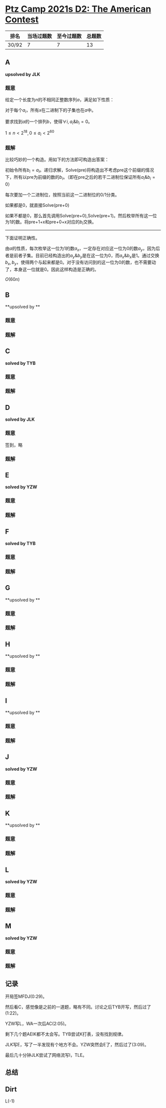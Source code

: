 # [Ptz Camp 2021s D2: The American Contest](https://official.contest.yandex.com/ptz-summer-2021/contest/28721/enter)

| 排名  | 当场过题数 | 至今过题数 | 总题数 |
| ----- | ---------- | ---------- | ------ |
| 30/92 | 7          | 7          | 13     |

## **A**

**upsolved by JLK**

### 题意

给定一个长度为$n$的不相同正整数序列$a$，满足如下性质：

对于每个$a_i$，所有$x$在二进制下的子集也在$a$中。

要求找到$a$的一个排列$b$，使得$\forall i,a_i\&b_i=0$。

$1 \le n \lt 2^{18},0 \le a_i \lt 2^{60}$

### 题解

比较巧妙的一个构造。用如下的方法即可构造出答案：

初始令所有$b_i=a_i$​。递归求解，Solve(pre)将构造出不考虑pre这个前缀的情况下，所有以pre为前缀的数的$b_i$。（即在pre之后的若干二进制位保证所有$a_i\&b_i=0$）

每次要加一个二进制位，按照当前这一二进制位的0/1分类。

如果都是0，就直接Solve(pre+0)

如果不都是0，那么首先调用Solve(pre+0),Solve(pre+1)。然后枚举所有这一位为1的数。将pre+1+x和pre+0+x对应的$b_i$​交换。

----------

下面证明正确性。

由$a$的性质，每次枚举这一位为1的数$a_x$，一定存在对应这一位为0的数$a_y$，因为后者是前者子集。目前已经构造出的$a_y\&b_y$是在这一位为0，而$a_x\&b_x$是1。通过交换$b_x,b_y$​，使得两个与起来都是0。对于没有访问到的这一位为0的数，也不需要动了，本身这一位就是0。因此这样构造是正确的。

$O(60n)$

## **B**

**upsolved by **

### 题意



### 题解



## **C**

**solved by TYB**

### 题意



### 题解



## **D**

**solved by JLK**

### 题意

签到，略

### 题解



## **E**

**solved by YZW**

### 题意



### 题解



## **F**

**solved by TYB**

### 题意



### 题解



## **G**

**upsolved by **

### 题意



### 题解



## **H**

**upsolved by **

### 题意



### 题解



## **I**

**upsolved by **

### 题意



### 题解



## **J**

**solved by YZW**

### 题意



### 题解



## **K**

**upsolved by **

### 题意



### 题解



## **L**

**solved by YZW**

### 题意



### 题解



## **M**

**solved by YZW**

### 题意



### 题解



## **记录**

开局签MFDJ(0:29)。

然后看C，感觉像是之前的一道题，略有不同。讨论之后TYB开写，然后过了(1:22)。

YZW写L，WA一次后AC(2:05)。

剩下几个题AEIK都不太会写。TYB尝试K打表，没有找到规律。

JLK写E，写了一半发现有个地方不会。YZW突然会E了，然后过了(3:09)。

最后几十分钟JLK尝试了网络流写I，TLE。

## **总结**

## **Dirt**

L(-1)

